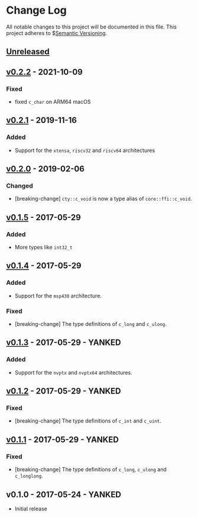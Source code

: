 # Change Log

All notable changes to this project will be documented in this file.
This project adheres to $[Semantic Versioning](http://semver.org/).

## [Unreleased]

## [v0.2.2] - 2021-10-09

### Fixed

- fixed `c_char` on ARM64 macOS

## [v0.2.1] - 2019-11-16

### Added

- Support for the `xtensa`, `riscv32` and `riscv64` architectures

## [v0.2.0] - 2019-02-06

### Changed

- [breaking-change] `cty::c_void` is now a type alias of `core::ffi::c_void`.

## [v0.1.5] - 2017-05-29

### Added

- More types like `int32_t`

## [v0.1.4] - 2017-05-29

### Added

- Support for the `msp430` architecture.

### Fixed

- [breaking-change] The type definitions of `c_long` and `c_ulong`.

## [v0.1.3] - 2017-05-29 - YANKED

### Added

- Support for the `nvptx` and `nvptx64` architectures.

## [v0.1.2] - 2017-05-29 - YANKED

### Fixed

- [breaking-change] The type definitions of `c_int` and `c_uint`.

## [v0.1.1] - 2017-05-29 - YANKED

### Fixed

- [breaking-change] The type definitions of `c_long`, `c_ulong` and
  `c_longlong`.

## v0.1.0 - 2017-05-24 - YANKED

- Initial release

[Unreleased]: https://github.com/japaric/cty/compare/v0.2.2...HEAD
[v0.2.2]: https://github.com/japaric/cty/compare/v0.2.1...v0.2.2
[v0.2.1]: https://github.com/japaric/cty/compare/v0.2.0...v0.2.1
[v0.2.0]: https://github.com/japaric/cty/compare/v0.1.5...v0.2.0
[v0.1.5]: https://github.com/japaric/cty/compare/v0.1.4...v0.1.5
[v0.1.4]: https://github.com/japaric/cty/compare/v0.1.3...v0.1.4
[v0.1.3]: https://github.com/japaric/cty/compare/v0.1.2...v0.1.3
[v0.1.2]: https://github.com/japaric/cty/compare/v0.1.1...v0.1.2
[v0.1.1]: https://github.com/japaric/cty/compare/v0.1.0...v0.1.1
